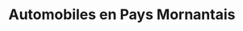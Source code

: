 ---
title: "Automobiles en Pays Mornantais"
url: /mornant/automobiles-en-pays-mornantais/
shop: Autohaus
---